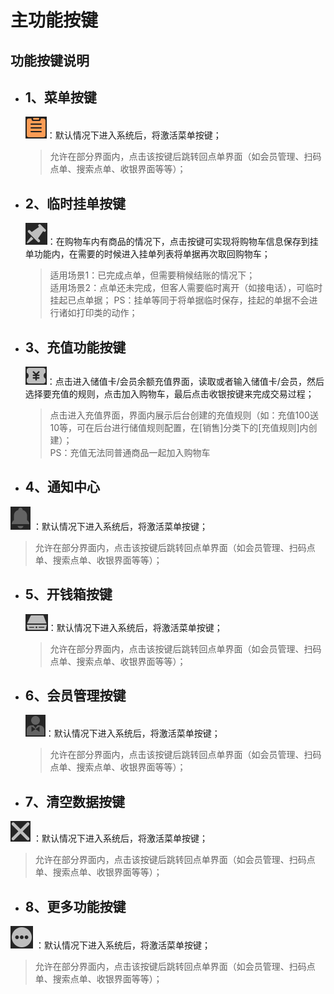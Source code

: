 # 主功能按键  

## 功能按键说明
* ## 1、菜单按键  
  
  ![](菜单icon.png)：默认情况下进入系统后，将激活菜单按键；  
  > 允许在部分界面内，点击该按键后跳转回点单界面（如会员管理、扫码点单、搜索点单、收银界面等等）；
  
* ## 2、临时挂单按键  
  
  ![](挂单icon.png)：在购物车内有商品的情况下，点击按键可实现将购物车信息保存到挂单功能内，在需要的时候进入挂单列表将单据再次取回购物车；  
  > 适用场景1：已完成点单，但需要稍候结账的情况下；  
  > 适用场景2：点单还未完成，但客人需要临时离开（如接电话），可临时挂起已点单据；
  > PS：挂单等同于将单据临时保存，挂起的单据不会进行诸如打印类的动作；  
  
* ## 3、充值功能按键  
  
  ![](充值icon.png)：点击进入储值卡/会员余额充值界面，读取或者输入储值卡/会员，然后选择要充值的规则，点击加入购物车，最后点击收银按键来完成交易过程；  
  > 点击进入充值界面，界面内展示后台创建的充值规则（如：充值100送10等，可在后台进行储值规则配置，在[销售]分类下的[充值规则]内创建）；  
  > PS：充值无法同普通商品一起加入购物车

* ## 4、通知中心  
  
 ![](通知中心icon.png) ：默认情况下进入系统后，将激活菜单按键；  
  > 允许在部分界面内，点击该按键后跳转回点单界面（如会员管理、扫码点单、搜索点单、收银界面等等）；

* ## 5、开钱箱按键  
  
  ![](开钱箱icon.png)：默认情况下进入系统后，将激活菜单按键；  
  > 允许在部分界面内，点击该按键后跳转回点单界面（如会员管理、扫码点单、搜索点单、收银界面等等）；

* ## 6、会员管理按键  
  
  ![](会员管理icon.png)：默认情况下进入系统后，将激活菜单按键；  
  > 允许在部分界面内，点击该按键后跳转回点单界面（如会员管理、扫码点单、搜索点单、收银界面等等）；

* ## 7、清空数据按键    
 
 ![](重置icon.png) ：默认情况下进入系统后，将激活菜单按键；  
  > 允许在部分界面内，点击该按键后跳转回点单界面（如会员管理、扫码点单、搜索点单、收银界面等等）；

* ## 8、更多功能按键  
 
 ![](更多功能按键icon.png) ：默认情况下进入系统后，将激活菜单按键；  
  > 允许在部分界面内，点击该按键后跳转回点单界面（如会员管理、扫码点单、搜索点单、收银界面等等）；

  


